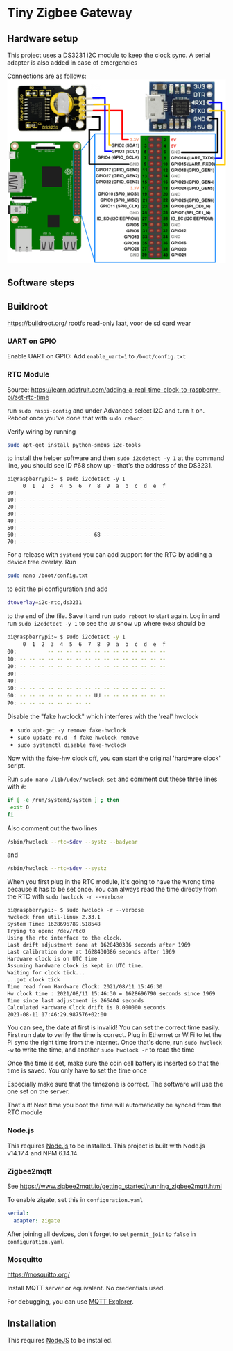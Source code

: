 # Tiny Zigbee Gateway

## Hardware setup

This project uses a DS3231 i2C module to keep the clock sync. A serial adapter is also added in case of emergencies

Connections are as follows:
<img src="./hardware_layout.svg" />

## Software steps

## Buildroot
https://buildroot.org/
rootfs read-only laat, voor de sd card wear

### UART on GPIO

Enable UART on GPIO: Add `enable_uart=1` to `/boot/config.txt`

### RTC Module

Source: https://learn.adafruit.com/adding-a-real-time-clock-to-raspberry-pi/set-rtc-time

run `sudo raspi-config` and under Advanced select I2C and turn it on.
Reboot once you've done that with `sudo reboot`.

Verify wiring by running

```bash
sudo apt-get install python-smbus i2c-tools
```

to install the helper software and then `sudo i2cdetect -y 1` at the command line, you should see ID #68 show up - that's the address of the DS3231.

```
pi@raspberrypi:~ $ sudo i2cdetect -y 1
     0  1  2  3  4  5  6  7  8  9  a  b  c  d  e  f
00:          -- -- -- -- -- -- -- -- -- -- -- -- --
10: -- -- -- -- -- -- -- -- -- -- -- -- -- -- -- --
20: -- -- -- -- -- -- -- -- -- -- -- -- -- -- -- --
30: -- -- -- -- -- -- -- -- -- -- -- -- -- -- -- --
40: -- -- -- -- -- -- -- -- -- -- -- -- -- -- -- --
50: -- -- -- -- -- -- -- -- -- -- -- -- -- -- -- --
60: -- -- -- -- -- -- -- -- 68 -- -- -- -- -- -- --
70: -- -- -- -- -- -- -- --
```

For a release with `systemd` you can add support for the RTC by adding a device tree overlay. Run

```bash
sudo nano /boot/config.txt
```

to edit the pi configuration and add

```bash
dtoverlay=i2c-rtc,ds3231
```

to the end of the file. Save it and run `sudo reboot` to start again. Log in and run `sudo i2cdetect -y 1` to see the `UU` show up where `0x68` should be

```bash
pi@raspberrypi:~ $ sudo i2cdetect -y 1
     0  1  2  3  4  5  6  7  8  9  a  b  c  d  e  f
00:          -- -- -- -- -- -- -- -- -- -- -- -- --
10: -- -- -- -- -- -- -- -- -- -- -- -- -- -- -- --
20: -- -- -- -- -- -- -- -- -- -- -- -- -- -- -- --
30: -- -- -- -- -- -- -- -- -- -- -- -- -- -- -- --
40: -- -- -- -- -- -- -- -- -- -- -- -- -- -- -- --
50: -- -- -- -- -- -- -- -- -- -- -- -- -- -- -- --
60: -- -- -- -- -- -- -- -- UU -- -- -- -- -- -- --
70: -- -- -- -- -- -- -- --
```

Disable the "fake hwclock" which interferes with the 'real' hwclock

- `sudo apt-get -y remove fake-hwclock`
- `sudo update-rc.d -f fake-hwclock remove`
- `sudo systemctl disable fake-hwclock`

Now with the fake-hw clock off, you can start the original 'hardware clock' script.

Run `sudo nano /lib/udev/hwclock-set` and comment out these three lines with `#`:

```bash
if [ -e /run/systemd/system ] ; then
 exit 0
fi
```

Also comment out the two lines

```bash
/sbin/hwclock --rtc=$dev --systz --badyear
```

and

```bash
/sbin/hwclock --rtc=$dev --systz
```

When you first plug in the RTC module, it's going to have the wrong time because it has to be set once. You can always read the time directly from the RTC with `sudo hwclock -r --verbose`

```
pi@raspberrypi:~ $ sudo hwclock -r --verbose
hwclock from util-linux 2.33.1
System Time: 1628696789.518548
Trying to open: /dev/rtc0
Using the rtc interface to the clock.
Last drift adjustment done at 1628430386 seconds after 1969
Last calibration done at 1628430386 seconds after 1969
Hardware clock is on UTC time
Assuming hardware clock is kept in UTC time.
Waiting for clock tick...
...got clock tick
Time read from Hardware Clock: 2021/08/11 15:46:30
Hw clock time : 2021/08/11 15:46:30 = 1628696790 seconds since 1969
Time since last adjustment is 266404 seconds
Calculated Hardware Clock drift is 0.000000 seconds
2021-08-11 17:46:29.987576+02:00
```

You can see, the date at first is invalid! You can set the correct time easily. First run date to verify the time is correct. Plug in Ethernet or WiFi to let the Pi sync the right time from the Internet. Once that's done, run `sudo hwclock -w` to write the time, and another `sudo hwclock -r` to read the time

Once the time is set, make sure the coin cell battery is inserted so that the time is saved. You only have to set the time once

Especially make sure that the timezone is correct. The software will use the one set on the server.

That's it! Next time you boot the time will automatically be synced from the RTC module

### Node.js

This requires [Node.js](https://nodejs.org/en/) to be installed. This project is built with Node.js v14.17.4 and NPM 6.14.14.

### Zigbee2mqtt

See https://www.zigbee2mqtt.io/getting_started/running_zigbee2mqtt.html

To enable zigate, set this in `configuration.yaml`

```yaml
serial:
  adapter: zigate
```

After joining all devices, don't forget to set `permit_join` to `false` in `configuration.yaml`.

### Mosquitto

https://mosquitto.org/

Install MQTT server or equivalent. No credentials used.

For debugging, you can use [MQTT Explorer](http://mqtt-explorer.com/).

## Installation

This requires [NodeJS](https://nodejs.org/en/) to be installed.
